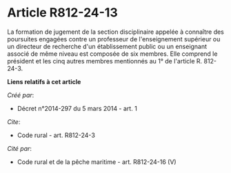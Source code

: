 # Article R812-24-13

La formation de jugement de la section disciplinaire appelée à connaître des poursuites engagées contre un professeur de
l'enseignement supérieur ou un directeur de recherche d'un établissement public ou un enseignant associé de même niveau est
composée de six membres. Elle comprend le président et les cinq autres membres mentionnés au 1° de l'article R. 812-24-3.

**Liens relatifs à cet article**

_Créé par_:

  - Décret n°2014-297 du 5 mars 2014 - art. 1

_Cite_:

  - Code rural - art. R812-24-3

_Cité par_:

  - Code rural et de la pêche maritime - art. R812-24-16 (V)
